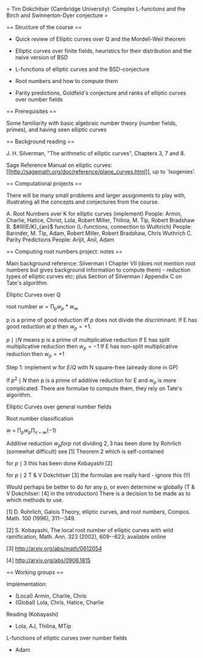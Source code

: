 = Tim Dokchitser (Cambridge University): Complex L-functions and the Birch and Swinnerton-Dyer conjecture =

== Structure of the course ==

 * Quick review of Elliptic curves over Q and the Mordell-Weil theorem

 * Elliptic curves over finite fields, heuristics for their distribution and the naive version of BSD

 * L-functions of elliptic curves and the BSD-conjecture

 * Root numbers and how to compute them

 * Parity predictions, Goldfeld's conjecture and ranks of elliptic curves over number fields

== Prerequisites ==

Some familiarity with basic algebraic number theory (number fields, primes), and having seen elliptic curves

== Background reading ==

J. H. Silverman, "The arithmetic of elliptic curves", Chapters 3, 7 and 8.

Sage Reference Manual on elliptic curves: [[http://sagemath.org/doc/reference/plane_curves.html]], up to `Isogenies'.

== Computational projects ==

There will be many small problems and larger assignments to play with, illustrating all the concepts and conjectures from the course.

A. Root Numbers over K for elliptic curves (implement) 
      People: Armin, Charlie, Hatice, Christ, Lola, Robert Miller, Thilina, M. Tip, Robert Bradshaw
B. $#III(E/K)_{an}$ function (L-functions, connection to Wuthrich)
      People: Barinder, M. Tip, Adam, Robert Miller, Robert Bradshaw, Chris Wuthrich
C. Parity Predictions
      People: Arijit, Anil, Adam

== Computing root numbers project: notes ==

Main background reference:
Silverman I Chapter VII (does not mention root numbers but gives background information to compute them) - reduction types of elliptic curves etc; plus Section of Silverman I Appendix C on Tate's algorithm. 

Elliptic Curves over Q

root number $w = \prod_p w_p$ * $w_\infty$

p is a prime of good reduction iff $p$ does not divide the discriminant.
If E has good reduction at p then $w_p = +1$. 

$p \mid \mid N$ means p is a prime of multiplicative reduction
If E has split multiplicative reduction then $w_p = -1$
If E has non-split multiplicative reduction then $w_p = +1$


Step 1: implement w for $E/Q$ with N square-free (already done in GP)

If $p^2\mid N$ then p is a prime of additive reduction for E and $w_p$ is more complicated. There are formulae to compute them, they rely on Tate's algorithm.

Elliptic Curves over general number fields

Root number classification

w = $\prod_p w_p \prod_{v\div \infty} (-1)$

Additive reduction
$w_p for p$ not dividing $2,3$ has been done by Rohrlich (somewhat difficult) see [1] Theorem 2 which is self-contained 

for $p \mid 3$ this has been done Kobayashi [2]

for $p \mid 2$ T & V Dokchitser [3] the formulae are really hard - ignore this (!!)

Would perhaps be better to do for any p, or even determine w globally (T & V Dokchitser: [4] in the introduction) 
There is a decision to be made as to which methods to use.

[1] D. Rohrlich, Galois Theory, elliptic curves, and root numbers,
Compos. Math. 100 (1996), 311--349.

[2] S. Kobayashi, The local root number of elliptic curves with wild
ramification, Math. Ann. 323 (2002), 609--623; available online

[3] http://arxiv.org/abs/math/0612054

[4] http://arxiv.org/abs/0906.1815

== Working groups ==

Implementation:
   * (Local) Armin, Charlie, Chris
   * (Global) Lola, Chris, Hatice, Charlie 

Reading (Kobayashi)
   * Lola, AJ, Thilina, MTip

L-functions of elliptic curves over number fields
   * Adam
